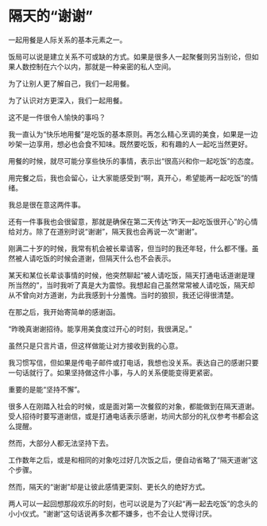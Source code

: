 # 隔天的“谢谢”

一起用餐是人际关系的基本元素之一。 

饭局可以说是建立关系不可或缺的方式。如果是很多人一起聚餐则另当别论，但如果人数控制在六个以内，那就是一种亲密的私人空间。 

为了让别人更了解自己，我们一起用餐。 

为了认识对方更深入，我们一起用餐。 

这不是一件很令人愉快的事吗？ 

我一直认为“快乐地用餐”是吃饭的基本原则。再怎么精心烹调的美食，如果是一边吵架一边享用，想必也会食不知味。既然要吃饭，和有趣的人一起吃当然更好。 

用餐的时候，就尽可能分享些快乐的事情，表示出“很高兴和你一起吃饭”的态度。 

用完餐之后，我也会留心，让大家能感受到“啊，真开心，希望能再一起吃饭”的情绪。 

我总是很在意这两件事。 

还有一件事我也会很留意，那就是确保在第二天传达“昨天一起吃饭很开心”的心情给对方。除了在道别时说“谢谢”，隔天我也会再说一次“谢谢”。 

刚满二十岁的时候，我常有机会被长辈请客，但当时的我还年轻，什么都不懂。虽然被人请吃饭的时候会道谢，但隔天什么也不会表示。 

某天和某位长辈谈事情的时候，他突然聊起“被人请吃饭，隔天打通电话道谢是理所当然的”，当时我听了真是大为震惊。我想起自己虽然常常被人请吃饭，隔天却从不曾向对方道谢，为此我感到十分羞愧。当时的狼狈，我还记得很清楚。 

在那之后，我开始寄简单的感谢函。 

“昨晚真谢谢招待。能享用美食度过开心的时刻，我很满足。” 

虽然只是只言片语，但这样做能让对方接收到我的心意。 

我习惯写信，但如果是传电子邮件或打电话，我想也没关系。表达自己的感谢只要一句话就行了。如果坚持做这件小事，与人的关系便能变得更紧密。 

重要的是能“坚持不懈”。 

很多人在刚踏入社会的时候，或是面对第一次餐叙的对象，都能做到在隔天道谢。受人招待时要写道谢信，或是打通电话表示感谢，坊间大部分的礼仪参考书都会这么提醒。 

然而，大部分人都无法坚持下去。 

工作数年之后，或是和相同的对象吃过好几次饭之后，便自动省略了“隔天道谢”这个步骤。 

然而，隔天的“谢谢”却是让彼此感情更深刻、更长久的绝好方式。 

两人可以一起回想那段欢乐的时刻，也可以说是为了兴起“再一起去吃饭”的念头的小小仪式。“谢谢”这句话说再多次都不嫌多，也不会让人觉得讨厌。